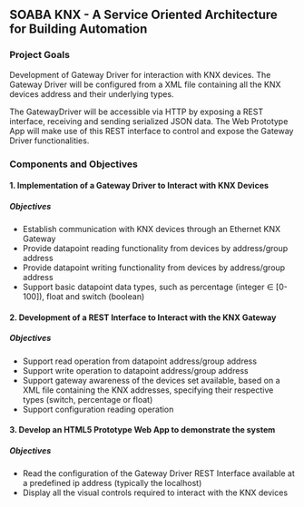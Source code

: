 ## SOABA KNX - A Service Oriented Architecture for Building Automation ##


### Project Goals ###

Development of Gateway Driver for interaction with KNX devices. 
The Gateway Driver will be configured from a XML file containing all the KNX devices address and their underlying types. 

The GatewayDriver will be accessible via HTTP by exposing a REST interface, receiving and sending serialized JSON data. The Web Prototype App will make use of this REST interface to control and expose the Gateway Driver functionalities.

### Components and Objectives ###

#### 1. Implementation of a Gateway Driver to Interact with KNX Devices #####

##### Objectives

- Establish communication with KNX devices through an Ethernet KNX Gateway
- Provide datapoint reading functionality from devices by address/group address
- Provide datapoint writing functionality from devices by address/group address
- Support basic datapoint data types, such as percentage (integer ∈ [0-100]), float and
switch (boolean)

#### 2. Development of a REST Interface to Interact with the KNX Gateway ####

##### Objectives

- Support read operation from datapoint address/group address
- Support write operation to datapoint address/group address
- Support gateway awareness of the devices set available, based on a XML file containing
the KNX addresses, specifying their respective types (switch, percentage or float)
- Support configuration reading operation

#### 3. Develop an HTML5 Prototype Web App to demonstrate the system ####

##### Objectives

- Read the configuration of the Gateway Driver REST Interface available at a predefined ip address (typically the localhost)
- Display all the visual controls required to interact with the KNX devices